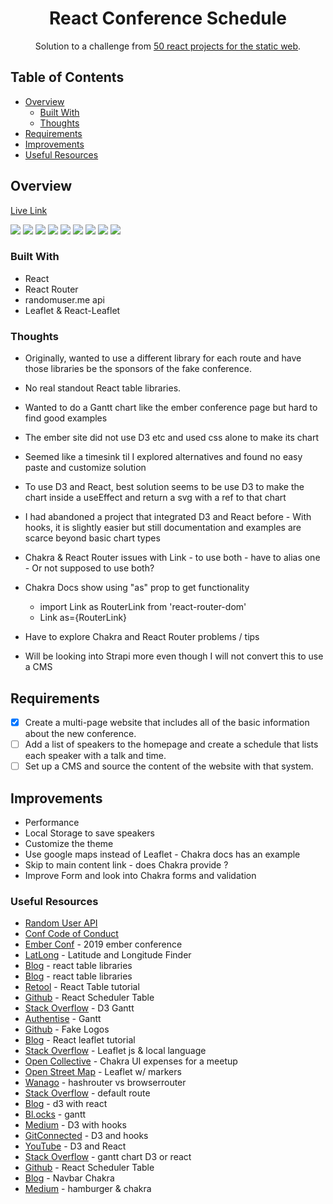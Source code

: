 <h1 align="center">React Conference Schedule</h1>

<div align="center">
   Solution to a challenge from <a href="https://50reactprojects.com/" target="_blank">50 react projects for the static web</a>.
</div>

## Table of Contents

- [Overview](#overview)
  - [Built With](#built-with)
  - [Thoughts](#thoughts)
- [Requirements](#requirements)
- [Improvements](#improvements)
- [Useful Resources](#useful-resources)

## Overview

[Live Link](https://jdegand.github.io/chakra-conf)

![](chakra-conf-homepage.png)
![](chakra-conf-speakers.png)
![](chakra-conf-schedule.png)
![](chakra-conf-venue.png)
![](chakra-conf-sponsors.png)
![](chakra-conf-conduct.png)
![](chakra-conf-homepage-mobile.png)
![](chakra-conf-reserve-form.png)
![](chakra-conf-confirmation.png)

### Built With

- React
- React Router 
- randomuser.me api
- Leaflet & React-Leaflet

### Thoughts

- Originally, wanted to use a different library for each route and have those libraries be the sponsors of the fake conference.

- No real standout React table libraries.  

- Wanted to do a Gantt chart like the ember conference page but hard to find good examples 
- The ember site did not use D3 etc and used css alone to make its chart
- Seemed like a timesink til I explored alternatives and found no easy paste and customize solution

- To use D3 and React, best solution seems to be use D3 to make the chart inside a useEffect and return a svg with a ref to that chart 

- I had abandoned a project that integrated D3 and React before - With hooks, it is slightly easier but still documentation and examples are scarce beyond basic chart types

- Chakra & React Router issues with Link - to use both - have to alias one - Or not supposed to use both? 
- Chakra Docs show using "as" prop to get functionality 
  - import Link as RouterLink from 'react-router-dom'
  - Link as={RouterLink}
- Have to explore Chakra and React Router problems / tips 

- Will be looking into Strapi more even though I will not convert this to use a CMS

## Requirements

- [x] Create a multi-page website that includes all of the basic information about the new conference.
- [ ] Add a list of speakers to the homepage and create a schedule that lists each speaker with a talk and time.
- [ ] Set up a CMS and source the content of the website with that system.

## Improvements

- Performance
- Local Storage to save speakers
- Customize the theme
- Use google maps instead of Leaflet - Chakra docs has an example
- Skip to main content link - does Chakra provide ? 
- Improve Form and look into Chakra forms and validation
 
### Useful Resources

- [Random User API](https://randomuser.me/) 
- [Conf Code of Conduct](https://confcodeofconduct.com/)
- [Ember Conf](https://2019.emberconf.com/schedule.html) - 2019 ember conference
- [LatLong](https://www.latlong.net/) - Latitude and Longitude Finder
- [Blog](https://blog.bitsrc.io/top-5-react-table-libraries-170505f75da7) - react table libraries
- [Blog](https://blog.logrocket.com/the-top-react-table-libraries-to-use-in-2021/) - react table libraries
- [Retool](https://retool.com/blog/building-a-react-table-component/) - React Table tutorial
- [Github](https://github.com/SergeyDragunov/react-scheduler-table) - React Scheduler Table
- [Stack Overflow](https://stackoverflow.com/questions/56002784/any-example-for-gantt-chart-using-d3-js-in-react-js-either-with-d3-js-or-react-j) - D3 Gantt
- [Authentise](https://www.authentise.com/post/gantt-chart-with-react-js-and-d3-js) - Gantt 
- [Github](https://github.com/pigment/fake-logos) - Fake Logos
- [Blog](https://blog.logrocket.com/react-leaflet-tutorial/) - React leaflet tutorial
- [Stack Overflow](https://stackoverflow.com/questions/18589621/setting-map-language-to-english-in-openstreetmap-with-leafletjs) - Leaflet js & local language 
- [Open Collective](https://opencollective.com/chakra-ui/expenses/50382) - Chakra UI expenses for a meetup
- [Open Street Map](https://openstreetmap.be/en/projects/howto/leaflet.html) - Leaflet w/ markers
- [Wanago](https://wanago.io/2021/04/19/hashrouter-browserrouter-react/) - hashrouter vs browserrouter
- [Stack Overflow](https://stackoverflow.com/questions/70437952/is-there-a-way-to-set-a-default-route-with-react-router-v6) - default route 
- [Blog](https://blog.griddynamics.com/using-d3-js-with-react-js-an-8-step-comprehensive-manual/) - d3 with react
- [Bl.ocks](http://bl.ocks.org/dk8996/5449641) - gantt
- [Medium](https://medium.com/@jeffbutsch/using-d3-in-react-with-hooks-4a6c61f1d102) - D3 with hooks
- [GitConnected](https://levelup.gitconnected.com/react-hooks-and-d3-39be1d900fb) - D3 and hooks
- [YouTube](https://www.youtube.com/watch?v=9uEmNgHzPhQ) - D3 and React
- [Stack Overflow](https://stackoverflow.com/questions/56002784/any-example-for-gantt-chart-using-d3-js-in-react-js-either-with-d3-js-or-react-j) - gantt chart D3 or react 
- [Github](https://github.com/SergeyDragunov/react-scheduler-table) - React Scheduler Table
- [Blog](https://raptis.wtf/blog/create-a-navbar-with-chakra-ui-react/) - Navbar Chakra
- [Medium](https://benjamincarlson.medium.com/create-a-hamburger-menu-using-chakra-ui-a-practical-example-of-javascripts-usestate-fb087e100b22) - hamburger & chakra
